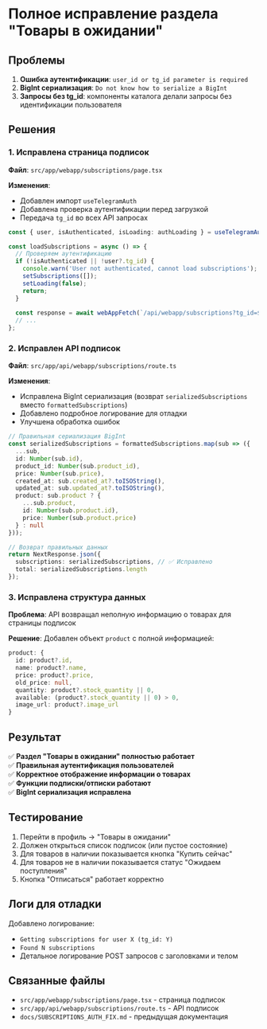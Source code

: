 # Полное исправление раздела "Товары в ожидании"

## Проблемы

1. **Ошибка аутентификации**: `user_id or tg_id parameter is required`
2. **BigInt сериализация**: `Do not know how to serialize a BigInt`
3. **Запросы без tg_id**: компоненты каталога делали запросы без идентификации пользователя

## Решения

### 1. Исправлена страница подписок
**Файл**: `src/app/webapp/subscriptions/page.tsx`

**Изменения**:
- Добавлен импорт `useTelegramAuth`
- Добавлена проверка аутентификации перед загрузкой
- Передача `tg_id` во всех API запросах

```typescript
const { user, isAuthenticated, isLoading: authLoading } = useTelegramAuth();

const loadSubscriptions = async () => {
  // Проверяем аутентификацию
  if (!isAuthenticated || !user?.tg_id) {
    console.warn('User not authenticated, cannot load subscriptions');
    setSubscriptions([]);
    setLoading(false);
    return;
  }
  
  const response = await webAppFetch(`/api/webapp/subscriptions?tg_id=${user.tg_id}`);
  // ...
};
```

### 2. Исправлен API подписок
**Файл**: `src/app/api/webapp/subscriptions/route.ts`

**Изменения**:
- Исправлена BigInt сериализация (возврат `serializedSubscriptions` вместо `formattedSubscriptions`)
- Добавлено подробное логирование для отладки
- Улучшена обработка ошибок

```typescript
// Правильная сериализация BigInt
const serializedSubscriptions = formattedSubscriptions.map(sub => ({
  ...sub,
  id: Number(sub.id),
  product_id: Number(sub.product_id),
  price: Number(sub.price),
  created_at: sub.created_at?.toISOString(),
  updated_at: sub.updated_at?.toISOString(),
  product: sub.product ? {
    ...sub.product,
    id: Number(sub.product.id),
    price: Number(sub.product.price)
  } : null
}));

// Возврат правильных данных
return NextResponse.json({
  subscriptions: serializedSubscriptions, // ✅ Исправлено
  total: serializedSubscriptions.length
});
```

### 3. Исправлена структура данных
**Проблема**: API возвращал неполную информацию о товарах для страницы подписок

**Решение**: Добавлен объект `product` с полной информацией:

```typescript
product: {
  id: product?.id,
  name: product?.name,
  price: product?.price,
  old_price: null,
  quantity: product?.stock_quantity || 0,
  available: (product?.stock_quantity || 0) > 0,
  image_url: product?.image_url
}
```

## Результат

✅ **Раздел "Товары в ожидании" полностью работает**  
✅ **Правильная аутентификация пользователей**  
✅ **Корректное отображение информации о товарах**  
✅ **Функции подписки/отписки работают**  
✅ **BigInt сериализация исправлена**  

## Тестирование

1. Перейти в профиль → "Товары в ожидании"
2. Должен открыться список подписок (или пустое состояние)
3. Для товаров в наличии показывается кнопка "Купить сейчас"
4. Для товаров не в наличии показывается статус "Ожидаем поступления"
5. Кнопка "Отписаться" работает корректно

## Логи для отладки

Добавлено логирование:
- `Getting subscriptions for user X (tg_id: Y)`
- `Found N subscriptions`
- Детальное логирование POST запросов с заголовками и телом

## Связанные файлы

- `src/app/webapp/subscriptions/page.tsx` - страница подписок
- `src/app/api/webapp/subscriptions/route.ts` - API подписок
- `docs/SUBSCRIPTIONS_AUTH_FIX.md` - предыдущая документация 